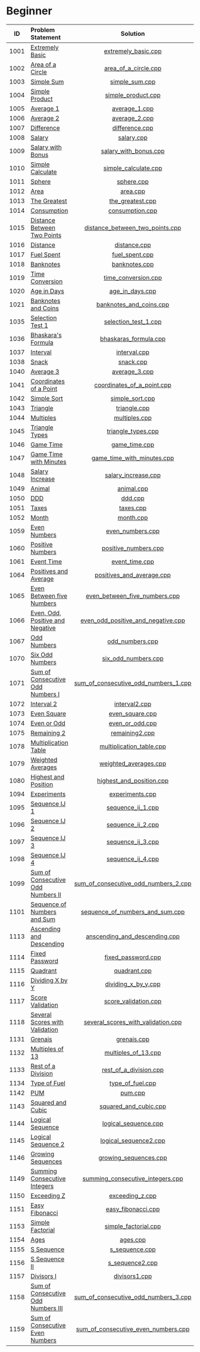 # Beginner

|  ID  |           Problem Statement            |                 Solution                 |
|:----:|:---------------------------------------|:----------------------------------------:|
| 1001 | [Extremely Basic][]                    | [extremely_basic.cpp][]                  |
| 1002 | [Area of a Circle][]                   | [area_of_a_circle.cpp][]                 |
| 1003 | [Simple Sum][]                         | [simple_sum.cpp][]                       |
| 1004 | [Simple Product][]                     | [simple_product.cpp][]                   |
| 1005 | [Average 1][]                          | [average_1.cpp][]                        |
| 1006 | [Average 2][]                          | [average_2.cpp][]                        |
| 1007 | [Difference][]                         | [difference.cpp][]                       |
| 1008 | [Salary][]                             | [salary.cpp][]                           |
| 1009 | [Salary with Bonus][]                  | [salary_with_bonus.cpp][]                |
| 1010 | [Simple Calculate][]                   | [simple_calculate.cpp][]                 |
| 1011 | [Sphere][]                             | [sphere.cpp][]                           |
| 1012 | [Area][]                               | [area.cpp][]                             |
| 1013 | [The Greatest][]                       | [the_greatest.cpp][]                     |
| 1014 | [Consumption][]                        | [consumption.cpp][]                      |
| 1015 | [Distance Between Two Points][]        | [distance_between_two_points.cpp][]      |
| 1016 | [Distance][]                           | [distance.cpp][]                         |
| 1017 | [Fuel Spent][]                         | [fuel_spent.cpp][]                       |
| 1018 | [Banknotes][]                          | [banknotes.cpp][]                        |
| 1019 | [Time Conversion][]                    | [time_conversion.cpp][]                  |
| 1020 | [Age in Days][]                        | [age_in_days.cpp][]                      |
| 1021 | [Banknotes and Coins][]                | [banknotes_and_coins.cpp][]              |
| 1035 | [Selection Test 1][]                   | [selection_test_1.cpp][]                 |
| 1036 | [Bhaskara's Formula][]                 | [bhaskaras_formula.cpp][]                |
| 1037 | [Interval][]                           | [interval.cpp][]                         |
| 1038 | [Snack][]                              | [snack.cpp][]                            |
| 1040 | [Average 3][]                          | [average_3.cpp][]                        |
| 1041 | [Coordinates of a Point][]             | [coordinates_of_a_point.cpp][]           |
| 1042 | [Simple Sort][]                        | [simple_sort.cpp][]                      |
| 1043 | [Triangle][]                           | [triangle.cpp][]                         |
| 1044 | [Multiples][]                          | [multiples.cpp][]                        |
| 1045 | [Triangle Types][]                     | [triangle_types.cpp][]                   |
| 1046 | [Game Time][]                          | [game_time.cpp][]                        |
| 1047 | [Game Time with Minutes][]             | [game_time_with_minutes.cpp][]           |
| 1048 | [Salary Increase][]                    | [salary_increase.cpp][]                  |
| 1049 | [Animal][]                             | [animal.cpp][]                           |
| 1050 | [DDD][]                                | [ddd.cpp][]                              |
| 1051 | [Taxes][]                              | [taxes.cpp][]                            |
| 1052 | [Month][]                              | [month.cpp][]                            |
| 1059 | [Even Numbers][]                       | [even_numbers.cpp][]                     |
| 1060 | [Positive Numbers][]                   | [positive_numbers.cpp][]                 |
| 1061 | [Event Time][]                         | [event_time.cpp][]                       |
| 1064 | [Positives and Average][]              | [positives_and_average.cpp][]            |
| 1065 | [Even Between five Numbers][]          | [even_between_five_numbers.cpp][]        |
| 1066 | [Even, Odd, Positive and Negative][]   | [even_odd_positive_and_negative.cpp][]   |
| 1067 | [Odd Numbers][]                        | [odd_numbers.cpp][]                      |
| 1070 | [Six Odd Numbers][]                    | [six_odd_numbers.cpp][]                  |
| 1071 | [Sum of Consecutive Odd Numbers I][]   | [sum_of_consecutive_odd_numbers_1.cpp][] |
| 1072 | [Interval 2][]                         | [interval2.cpp][]                        |
| 1073 | [Even Square][]                        | [even_square.cpp][]                      |
| 1074 | [Even or Odd][]                        | [even_or_odd.cpp][]                      |
| 1075 | [Remaining 2][]                        | [remaining2.cpp][]                       |
| 1078 | [Multiplication Table][]               | [multiplication_table.cpp][]             |
| 1079 | [Weighted Averages][]                  | [weighted_averages.cpp][]                |
| 1080 | [Highest and Position][]               | [highest_and_position.cpp][]             |
| 1094 | [Experiments][]                        | [experiments.cpp][]                      |
| 1095 | [Sequence IJ 1][]                      | [sequence_ij_1.cpp][]                    |
| 1096 | [Sequence IJ 2][]                      | [sequence_ij_2.cpp][]                    |
| 1097 | [Sequence IJ 3][]                      | [sequence_ij_3.cpp][]                    |
| 1098 | [Sequence IJ 4][]                      | [sequence_ij_4.cpp][]                    |
| 1099 | [Sum of Consecutive Odd Numbers II][]  | [sum_of_consecutive_odd_numbers_2.cpp][] |
| 1101 | [Sequence of Numbers and Sum][]        | [sequence_of_numbers_and_sum.cpp][]      |
| 1113 | [Ascending and Descending][]           | [anscending_and_descending.cpp][]        |
| 1114 | [Fixed Password][]                     | [fixed_password.cpp][]                   |
| 1115 | [Quadrant][]                           | [quadrant.cpp][]                         |
| 1116 | [Dividing X by Y][]                    | [dividing_x_by_y.cpp][]                  |
| 1117 | [Score Validation][]                   | [score_validation.cpp][]                 |
| 1118 | [Several Scores with Validation][]     | [several_scores_with_validation.cpp][]   |
| 1131 | [Grenais][]                            | [grenais.cpp][]                          |
| 1132 | [Multiples of 13][]                    | [multiples_of_13.cpp][]                  |
| 1133 | [Rest of a Division][]                 | [rest_of_a_division.cpp][]               |
| 1134 | [Type of Fuel][]                       | [type_of_fuel.cpp][]                     |
| 1142 | [PUM][]                                | [pum.cpp][]                              |
| 1143 | [Squared and Cubic][]                  | [squared_and_cubic.cpp][]                |
| 1144 | [Logical Sequence][]                   | [logical_sequence.cpp][]                 |
| 1145 | [Logical Sequence 2][]                 | [logical_sequence2.cpp][]                |
| 1146 | [Growing Sequences][]                  | [growing_sequences.cpp][]                |
| 1149 | [Summing Consecutive Integers][]       | [summing_consecutive_integers.cpp][]     |
| 1150 | [Exceeding Z][]                        | [exceeding_z.cpp][]                      |
| 1151 | [Easy Fibonacci][]                     | [easy_fibonacci.cpp][]                   |
| 1153 | [Simple Factorial][]                   | [simple_factorial.cpp][]                 |
| 1154 | [Ages][]                               | [ages.cpp][]                             |
| 1155 | [S Sequence][]                         | [s_sequence.cpp][]                       |
| 1156 | [S Sequence II][]                      | [s_sequence2.cpp][]                      |
| 1157 | [Divisors I][]                         | [divisors1.cpp][]                        |
| 1158 | [Sum of Consecutive Odd Numbers III][] | [sum_of_consecutive_odd_numbers_3.cpp][] |
| 1159 | [Sum of Consecutive Even Numbers][]    | [sum_of_consecutive_even_numbers.cpp][]  |

[Extremely Basic]:                    https://www.urionlinejudge.com.br/judge/en/problems/view/1001
[Area of a Circle]:                   https://www.urionlinejudge.com.br/judge/en/problems/view/1002
[Simple Sum]:                         https://www.urionlinejudge.com.br/judge/en/problems/view/1003
[Simple Product]:                     https://www.urionlinejudge.com.br/judge/en/problems/view/1004
[Average 1]:                          https://www.urionlinejudge.com.br/judge/en/problems/view/1005
[Average 2]:                          https://www.urionlinejudge.com.br/judge/en/problems/view/1006
[Difference]:                         https://www.urionlinejudge.com.br/judge/en/problems/view/1007
[Salary]:                             https://www.urionlinejudge.com.br/judge/en/problems/view/1008
[Salary with Bonus]:                  https://www.urionlinejudge.com.br/judge/en/problems/view/1009
[Simple Calculate]:                   https://www.urionlinejudge.com.br/judge/en/problems/view/1010
[Sphere]:                             https://www.urionlinejudge.com.br/judge/en/problems/view/1011
[Area]:                               https://www.urionlinejudge.com.br/judge/en/problems/view/1012
[The Greatest]:                       https://www.urionlinejudge.com.br/judge/en/problems/view/1013
[Consumption]:                        https://www.urionlinejudge.com.br/judge/en/problems/view/1014
[Distance Between Two Points]:        https://www.urionlinejudge.com.br/judge/en/problems/view/1015
[Distance]:                           https://www.urionlinejudge.com.br/judge/en/problems/view/1016
[Fuel Spent]:                         https://www.urionlinejudge.com.br/judge/en/problems/view/1017
[Banknotes]:                          https://www.urionlinejudge.com.br/judge/en/problems/view/1018
[Time Conversion]:                    https://www.urionlinejudge.com.br/judge/en/problems/view/1019
[Age in Days]:                        https://www.urionlinejudge.com.br/judge/en/problems/view/1020
[Banknotes and Coins]:                https://www.urionlinejudge.com.br/judge/en/problems/view/1021
[Selection Test 1]:                   https://www.urionlinejudge.com.br/judge/en/problems/view/1035
[Bhaskara's Formula]:                 https://www.urionlinejudge.com.br/judge/en/problems/view/1036
[Interval]:                           https://www.urionlinejudge.com.br/judge/en/problems/view/1037
[Snack]:                              https://www.urionlinejudge.com.br/judge/en/problems/view/1038
[Average 3]:                          https://www.urionlinejudge.com.br/judge/en/problems/view/1040
[Coordinates of a Point]:             https://www.urionlinejudge.com.br/judge/en/problems/view/1041
[Simple Sort]:                        https://www.urionlinejudge.com.br/judge/en/problems/view/1042
[Triangle]:                           https://www.urionlinejudge.com.br/judge/en/problems/view/1043
[Multiples]:                          https://www.urionlinejudge.com.br/judge/en/problems/view/1044
[Triangle Types]:                     https://www.urionlinejudge.com.br/judge/en/problems/view/1045
[Game Time]:                          https://www.urionlinejudge.com.br/judge/en/problems/view/1046
[Game Time with Minutes]:             https://www.urionlinejudge.com.br/judge/en/problems/view/1047
[Salary Increase]:                    https://www.urionlinejudge.com.br/judge/en/problems/view/1048
[Animal]:                             https://www.urionlinejudge.com.br/judge/en/problems/view/1049
[DDD]:                                https://www.urionlinejudge.com.br/judge/en/problems/view/1050
[Taxes]:                              https://www.urionlinejudge.com.br/judge/en/problems/view/1051
[Month]:                              https://www.urionlinejudge.com.br/judge/en/problems/view/1052
[Even Numbers]:                       https://www.urionlinejudge.com.br/judge/en/problems/view/1059
[Positive Numbers]:                   https://www.urionlinejudge.com.br/judge/en/problems/view/1060
[Event Time]:                         https://www.urionlinejudge.com.br/judge/en/problems/view/1061
[Positives and Average]:              https://www.urionlinejudge.com.br/judge/en/problems/view/1064
[Even Between five Numbers]:          https://www.urionlinejudge.com.br/judge/en/problems/view/1065
[Even, Odd, Positive and Negative]:   https://www.urionlinejudge.com.br/judge/en/problems/view/1066
[Odd Numbers]:                        https://www.urionlinejudge.com.br/judge/en/problems/view/1067
[Six Odd Numbers]:                    https://www.urionlinejudge.com.br/judge/en/problems/view/1070
[Sum of Consecutive Odd Numbers I]:   https://www.urionlinejudge.com.br/judge/en/problems/view/1071
[Interval 2]:                         https://www.urionlinejudge.com.br/judge/en/problems/view/1072
[Even Square]:                        https://www.urionlinejudge.com.br/judge/en/problems/view/1073
[Even or Odd]:                        https://www.urionlinejudge.com.br/judge/en/problems/view/1074
[Remaining 2]:                        https://www.urionlinejudge.com.br/judge/en/problems/view/1075
[Multiplication Table]:               https://www.urionlinejudge.com.br/judge/en/problems/view/1078
[Weighted Averages]:                  https://www.urionlinejudge.com.br/judge/en/problems/view/1079
[Highest and Position]:               https://www.urionlinejudge.com.br/judge/en/problems/view/1080
[Experiments]:                        https://www.urionlinejudge.com.br/judge/en/problems/view/1094
[Sequence IJ 1]:                      https://www.urionlinejudge.com.br/judge/en/problems/view/1095
[Sequence IJ 2]:                      https://www.urionlinejudge.com.br/judge/en/problems/view/1096
[Sequence IJ 3]:                      https://www.urionlinejudge.com.br/judge/en/problems/view/1097
[Sequence IJ 4]:                      https://www.urionlinejudge.com.br/judge/en/problems/view/1098
[Sum of Consecutive Odd Numbers II]:  https://www.urionlinejudge.com.br/judge/en/problems/view/1099
[Sequence of Numbers and Sum]:        https://www.urionlinejudge.com.br/judge/en/problems/view/1101
[Ascending and Descending]:           https://www.urionlinejudge.com.br/judge/en/problems/view/1113
[Fixed Password]:                     https://www.urionlinejudge.com.br/judge/en/problems/view/1114
[Quadrant]:                           https://www.urionlinejudge.com.br/judge/en/problems/view/1115
[Dividing X by Y]:                    https://www.urionlinejudge.com.br/judge/en/problems/view/1116
[Score Validation]:                   https://www.urionlinejudge.com.br/judge/en/problems/view/1117
[Several Scores with Validation]:     https://www.urionlinejudge.com.br/judge/en/problems/view/1118
[Grenais]:                            https://www.urionlinejudge.com.br/judge/en/problems/view/1131
[Multiples of 13]:                    https://www.urionlinejudge.com.br/judge/en/problems/view/1132
[Rest of a Division]:                 https://www.urionlinejudge.com.br/judge/en/problems/view/1133
[Type of Fuel]:                       https://www.urionlinejudge.com.br/judge/en/problems/view/1134
[PUM]:                                https://www.urionlinejudge.com.br/judge/en/problems/view/1142
[Squared and Cubic]:                  https://www.urionlinejudge.com.br/judge/en/problems/view/1143
[Logical Sequence]:                   https://www.urionlinejudge.com.br/judge/en/problems/view/1144
[Logical Sequence 2]:                 https://www.urionlinejudge.com.br/judge/en/problems/view/1145
[Growing Sequences]:                  https://www.urionlinejudge.com.br/judge/en/problems/view/1146
[Summing Consecutive Integers]:       https://www.urionlinejudge.com.br/judge/en/problems/view/1149
[Exceeding Z]:                        https://www.urionlinejudge.com.br/judge/en/problems/view/1150
[Easy Fibonacci]:                     https://www.urionlinejudge.com.br/judge/en/problems/view/1151
[Simple Factorial]:                   https://www.urionlinejudge.com.br/judge/en/problems/view/1153
[Ages]:                               https://www.urionlinejudge.com.br/judge/en/problems/view/1154
[S Sequence]:                         https://www.urionlinejudge.com.br/judge/en/problems/view/1155
[S Sequence II]:                      https://www.urionlinejudge.com.br/judge/en/problems/view/1156
[Divisors I]:                         https://www.urionlinejudge.com.br/judge/en/problems/view/1157
[Sum of Consecutive Odd Numbers III]: https://www.urionlinejudge.com.br/judge/en/problems/view/1158 
[Sum of Consecutive Even Numbers]:    https://www.urionlinejudge.com.br/judge/en/problems/view/1159

[extremely_basic.cpp]:                  extremely_basic.cpp
[area_of_a_circle.cpp]:                 area_of_a_circle.cpp
[simple_sum.cpp]:                       simple_sum.cpp
[simple_product.cpp]:                   simple_product.cpp
[average_1.cpp]:                        average_1.cpp
[average_2.cpp]:                        average_2.cpp
[difference.cpp]:                       difference.cpp
[salary.cpp]:                           salary.cpp
[salary_with_bonus.cpp]:                salary_with_bonus.cpp
[simple_calculate.cpp]:                 simple_calculate.cpp
[sphere.cpp]:                           sphere.cpp
[area.cpp]:                             area.cpp
[the_greatest.cpp]:                     the_greatest.cpp
[consumption.cpp]:                      consumption.cpp
[distance_between_two_points.cpp]:      distance_between_two_points.cpp
[distance.cpp]:                         distance.cpp
[fuel_spent.cpp]:                       fuel_spent.cpp
[banknotes.cpp]:                        banknotes.cpp
[time_conversion.cpp]:                  time_conversion.cpp
[age_in_days.cpp]:                      age_in_days.cpp
[banknotes_and_coins.cpp]:              banknotes_and_coins.cpp
[selection_test_1.cpp]:                 selection_test_1.cpp
[bhaskaras_formula.cpp]:                bhaskaras_formula.cpp
[interval.cpp]:                         interval.cpp
[snack.cpp]:                            snack.cpp
[average_3.cpp]:                        average_3.cpp
[coordinates_of_a_point.cpp]:           coordinates_of_a_point.cpp
[simple_sort.cpp]:                      simple_sort.cpp
[triangle.cpp]:                         triangle.cpp
[multiples.cpp]:                        multiples.cpp
[triangle_types.cpp]:                   triangle_types.cpp
[game_time.cpp]:                        game_time.cpp
[game_time_with_minutes.cpp]:           game_time_with_minutes.cpp
[salary_increase.cpp]:                  salary_increase.cpp
[animal.cpp]:                           animal.cpp
[ddd.cpp]:                              ddd.cpp
[taxes.cpp]:                            taxes.cpp
[month.cpp]:                            month.cpp
[even_numbers.cpp]:                     even_numbers.cpp
[positive_numbers.cpp]:                 positive_numbers.cpp
[event_time.cpp]:                       event_time.cpp
[positives_and_average.cpp]:            positive_and_average.cpp
[even_between_five_numbers.cpp]:        even_between_five_numbers.cpp
[even_odd_positive_and_negative.cpp]:   even_odd_positive_and_negative.cpp
[odd_numbers.cpp]:                      odd_numbers.cpp
[six_odd_numbers.cpp]:                  six_odd_numbers.cpp
[sum_of_consecutive_odd_numbers_1.cpp]: sum_of_consecutive_odd_numbers_1.cpp
[interval2.cpp]:                        interval2.cpp
[even_square.cpp]:                      even_square.cpp
[even_or_odd.cpp]:                      even_or_odd.cpp
[remaining2.cpp]:                       remaining2.cpp
[multiplication_table.cpp]:             multiplication_table.cpp
[weighted_averages.cpp]:                weighted_averages.cpp
[highest_and_position.cpp]:             highest_and_position.cpp
[experiments.cpp]:                      experiments.cpp
[sequence_ij_1.cpp]:                    sequence_ij_1.cpp
[sequence_ij_2.cpp]:                    sequence_ij_2.cpp
[sequence_ij_3.cpp]:                    sequence_ij_3.cpp
[sequence_ij_4.cpp]:                    sequence_ij_4.cpp
[sum_of_consecutive_odd_numbers_2.cpp]: sum_of_consecutive_odd_numbers_2.cpp
[sequence_of_numbers_and_sum.cpp]:      sequence_of_numbers_and_sum.cpp
[anscending_and_descending.cpp]:        anscending_and_descending.cpp
[fixed_password.cpp]:                   fixed_password.cpp
[quadrant.cpp]:                         quadrant.cpp
[dividing_x_by_y.cpp]:                  dividing_x_by_y.cpp
[score_validation.cpp]:                 score_validation.cpp
[several_scores_with_validation.cpp]:   several_scores_with_validation.cpp
[grenais.cpp]:                          grenais.cpp
[multiples_of_13.cpp]:                  multiples_of_13.cpp
[rest_of_a_division.cpp]:               rest_of_a_division.cpp
[type_of_fuel.cpp]:                     type_of_fuel.cpp
[pum.cpp]:                              pum.cpp
[squared_and_cubic.cpp]:                squared_and_cubic.cpp
[logical_sequence.cpp]:                 logical_sequence.cpp
[logical_sequence2.cpp]:                logical_sequence2.cpp
[growing_sequences.cpp]:                growing_sequences.cpp
[summing_consecutive_integers.cpp]:     summing_consecutive_integers.cpp
[exceeding_z.cpp]:                      exceeding_z.cpp
[easy_fibonacci.cpp]:                   easy_fibonacci.cpp
[simple_factorial.cpp]:                 simple_factorial.cpp
[ages.cpp]:                             ages.cpp
[s_sequence.cpp]:                       s_sequence.cpp
[s_sequence2.cpp]:                      s_sequence2.cpp
[divisors1.cpp]:                        divisors1.cpp
[sum_of_consecutive_odd_numbers_3.cpp]: sum_of_consecutive_odd_numbers_3.cpp
[sum_of_consecutive_even_numbers.cpp]:  sum_of_consecutive_even_numbers.cpp
